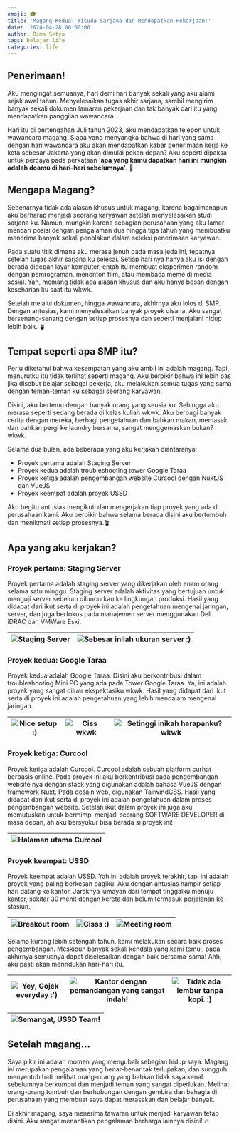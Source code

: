 ```yaml
---
emoji: 🎓
title: 'Magang Kedua: Wisuda Sarjana dan Mendapatkan Pekerjaan!'
date: '2024-04-28 00:00:00'
author: Bima Setyo
tags: belajar life
categories: life
---
```


## Penerimaan!

Aku mengingat semuanya, hari demi hari banyak sekali yang aku alami sejak awal tahun. Menyelesaikan tugas akhir sarjana, sambil mengirim banyak sekali dokumen lamaran pekerjaan dan tak banyak dari itu yang mendapatkan panggilan wawancara.

Hari itu di pertengahan Juli tahun 2023, aku mendapatkan telepon untuk wawancara magang. Siapa yang menyangka bahwa di hari yang sama dengan hari wawancara aku akan mendapatkan kabar penerimaan kerja ke kota sebesar Jakarta yang akan dimulai pekan depan? Aku seperti dipaksa untuk percaya pada perkataan '**apa yang kamu dapatkan hari ini mungkin adalah doamu di hari-hari sebelumnya'**. 💪

## Mengapa Magang?

Sebenarnya tidak ada alasan khusus untuk magang, karena bagaimanapun aku berharap menjadi seorang karyawan setelah menyelesaikan studi sarjana ku. Namun, mungkin karena sebagian perusahaan yang aku lamar mencari posisi dengan pengalaman dua hingga tiga tahun yang membuatku menerima banyak sekali penolakan dalam seleksi penerimaan karyawan.

Pada suatu titik dimana aku merasa jenuh pada masa jeda ini, tepatnya setelah tugas akhir sarjana ku selesai. Setiap hari nya hanya aku isi dengan berada didepan layar komputer, entah itu membuat eksperimen random dengan pemrograman, menonton film, atau membaca meme di media sosial. Yah, memang tidak ada alasan khusus dan aku hanya bosan dengan keseharian ku saat itu wkwk.

Setelah melalui dokumen, hingga wawancara, akhirnya aku lolos di SMP. Dengan antusias, kami menyelesaikan banyak proyek disana. Aku sangat bersenang-senang dengan setiap prosesnya dan seperti menjalani hidup lebih baik. 🪴

## Tempat seperti apa SMP itu?

Perlu diketahui bahwa kesempatan yang aku ambil ini adalah magang. Tapi, menurutku itu tidak terlihat seperti magang. Aku berpikir bahwa ini lebih pas jika disebut belajar sebagai pekerja, aku melakukan semua tugas yang sama dengan teman-teman ku sebagai seorang karyawan.

Disini, aku bertemu dengan banyak orang yang seusia ku. Sehingga aku merasa seperti sedang berada di kelas kuliah wkwk. Aku berbagi banyak cerita dengan mereka, berbagi pengetahuan dan bahkan makan, memasak dan bahkan pergi ke laundry bersama, sangat menggemaskan bukan? wkwk.

Selama dua bulan, ada beberapa yang aku kerjakan diantaranya:

- Proyek pertama adalah Staging Server
- Proyek kedua adalah troubleshooting tower Google Taraa
- Proyek ketiga adalah pengembangan website Curcool dengan NuxtJS dan VueJS
- Proyek keempat adalah proyek USSD

Aku begitu antusias mengikuti dan mengerjakan tiap proyek yang ada di perusahaan kami. Aku berpikir bahwa selama berada disini aku bertumbuh dan menikmati setiap prosesnya.🪴

## Apa yang aku kerjakan?

### Proyek pertama: Staging Server

Proyek pertama adalah staging server yang dikerjakan oleh enam orang selama satu minggu. Staging server adalah aktivitas yang bertujuan untuk menguji server sebelum diluncurkan ke lingkungan produksi. Hasil yang didapat dari ikut serta di proyek ini adalah pengetahuan mengenai jaringan, server, dan juga berfokus pada manajemen server menggunakan Dell iDRAC dan VMWare Esxi.

| ![Staging Server](staging-server-1.jpg) | ![Sebesar inilah ukuran server :)](staging-server-2.jpg) |
| --------------------------------------- | -------------------------------------------------------- |

### Proyek kedua: Google Taraa

Proyek kedua adalah Google Taraa. Disini aku berkontribusi dalam troubleshooting Mini PC yang ada pada Tower Google Taraa. Ya, ini adalah proyek yang sangat diluar ekspektasiku wkwk. Hasil yang didapat dari ikut serta di proyek ini adalah pengetahuan yang lebih mendalam mengenai jaringan.

| ![Nice setup :)](google-taraa-1.jpg) | ![Ciss wkwk](google-taraa-2.jpg) | ![Setinggi inikah harapanku? wkwk](google-taraa-3.jpg) |
| ------------------------------------ | -------------------------------- | ------------------------------------------------------ |

### Proyek ketiga: Curcool

Proyek ketiga adalah Curcool. Curcool adalah sebuah platform curhat berbasis online. Pada proyek ini aku berkontribusi pada pengembangan website nya dengan stack yang digunakan adalah bahasa VueJS dengan framework Nuxt. Pada desain web, digunakan TailwindCSS. Hasil yang didapat dari ikut serta di proyek ini adalah pengetahuan dalam proses pengembangan website. Setelah ikut dalam proyek ini juga aku memutuskan untuk bermimpi menjadi seorang SOFTWARE DEVELOPER di masa depan, ah aku bersyukur bisa berada si proyek ini!

| ![Halaman utama Curcool](curcool.png) |
| ------------------------------------- |

### Proyek keempat: USSD

Proyek keempat adalah USSD. Yah ini adalah proyek terakhir, tapi ini adalah proyek yang paling berkesan bagiku! Aku dengan antusias hampir setiap hari datang ke kantor. Jaraknya lumayan dari tempat tinggalku menuju kantor, sekitar 30 menit dengan kereta dan belum termasuk perjalanan ke stasiun.

| ![Breakout room](ussd-1.jpg) | ![Cisss :)](ussd-2.jpg) | ![Meeting room](ussd-3.jpg) |
| ---------------------------- | ----------------------- | --------------------------- |

Selama kurang lebih setengah tahun, kami melakukan secara baik proses pengembangan. Meskipun banyak sekali kendala yang kami temui, pada akhirnya semuanya dapat diselesaikan dengan baik bersama-sama! Ahh, aku pasti akan merindukan hari-hari itu.

| ![Yey, Gojek everyday :')](ussd-4.jpg) | ![Kantor dengan pemandangan yang sangat indah!](ussd-5.jpg) | ![Tidak ada lembur tanpa kopi. :)](ussd-6.jpg) |
| -------------------------------------- | ----------------------------------------------------------- | ---------------------------------------------- |

| ![Semangat, USSD Team!](ussd-7.jpg) |
| ----------------------------------- |

## Setelah magang…

Saya pikir ini adalah momen yang mengubah sebagian hidup saya. Magang ini merupakan pengalaman yang benar-benar tak terlupakan, dan sungguh menyentuh hati melihat orang-orang yang bahkan tidak saya kenal sebelumnya berkumpul dan menjadi teman yang sangat diperlukan. Melihat orang-orang tumbuh dan berhubungan dengan gembira dan bahagia di perusahaan yang membuat saya dapat merasakan dan belajar banyak.

Di akhir magang, saya menerima tawaran untuk menjadi karyawan tetap disini. Aku sangat menantikan pengalaman berharga lainnya disini! 🔥

```toc

```
